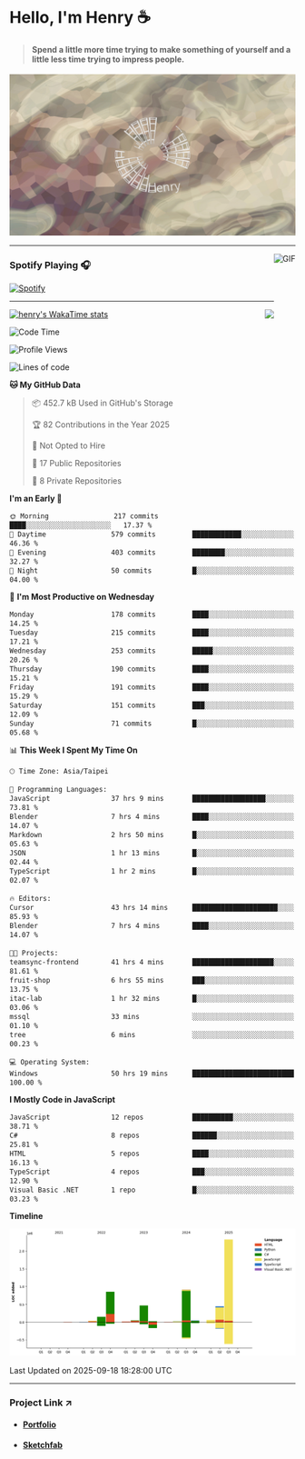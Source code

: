 # Hello, I'm Henry :coffee:

> #### Spend a little more time trying to make something of yourself and a little less time trying to impress people.
 
![](./images/cover.jpg)

---

<img align="right" alt="GIF" height="170px" src="https://media.giphy.com/media/J5B1Y8QZnzXXbLQIBu/giphy.gif" />

### Spotify Playing 🎧

[![Spotify](https://spotify-recently-played-beta.vercel.app/api/spotify)](https://open.spotify.com/user/31uznrpamxhroyd2bt7xchxgnhce)

---

<img align="right" src="https://github-readme-stats.vercel.app/api/top-langs/?username=henry5720&theme=tokyonight&hide_title=false" />

[![henry's WakaTime stats](https://github-readme-stats.vercel.app/api/wakatime?username=@henry5720&layout=compact)](https://github.com/anuraghazra/github-readme-stats)

<!--START_SECTION:waka-->
![Code Time](http://img.shields.io/badge/Code%20Time-454%20hrs%2014%20mins-blue)

![Profile Views](http://img.shields.io/badge/Profile%20Views-2-blue)

![Lines of code](https://img.shields.io/badge/From%20Hello%20World%20I%27ve%20Written-5.4%20million%20lines%20of%20code-blue)

**🐱 My GitHub Data** 

> 📦 452.7 kB Used in GitHub's Storage 
 > 
> 🏆 82 Contributions in the Year 2025
 > 
> 🚫 Not Opted to Hire
 > 
> 📜 17 Public Repositories 
 > 
> 🔑 8 Private Repositories 
 > 
**I'm an Early 🐤** 

```text
🌞 Morning                217 commits         ████░░░░░░░░░░░░░░░░░░░░░   17.37 % 
🌆 Daytime                579 commits         ████████████░░░░░░░░░░░░░   46.36 % 
🌃 Evening                403 commits         ████████░░░░░░░░░░░░░░░░░   32.27 % 
🌙 Night                  50 commits          █░░░░░░░░░░░░░░░░░░░░░░░░   04.00 % 
```
📅 **I'm Most Productive on Wednesday** 

```text
Monday                   178 commits         ████░░░░░░░░░░░░░░░░░░░░░   14.25 % 
Tuesday                  215 commits         ████░░░░░░░░░░░░░░░░░░░░░   17.21 % 
Wednesday                253 commits         █████░░░░░░░░░░░░░░░░░░░░   20.26 % 
Thursday                 190 commits         ████░░░░░░░░░░░░░░░░░░░░░   15.21 % 
Friday                   191 commits         ████░░░░░░░░░░░░░░░░░░░░░   15.29 % 
Saturday                 151 commits         ███░░░░░░░░░░░░░░░░░░░░░░   12.09 % 
Sunday                   71 commits          █░░░░░░░░░░░░░░░░░░░░░░░░   05.68 % 
```


📊 **This Week I Spent My Time On** 

```text
🕑︎ Time Zone: Asia/Taipei

💬 Programming Languages: 
JavaScript               37 hrs 9 mins       ██████████████████░░░░░░░   73.81 % 
Blender                  7 hrs 4 mins        ████░░░░░░░░░░░░░░░░░░░░░   14.07 % 
Markdown                 2 hrs 50 mins       █░░░░░░░░░░░░░░░░░░░░░░░░   05.63 % 
JSON                     1 hr 13 mins        █░░░░░░░░░░░░░░░░░░░░░░░░   02.44 % 
TypeScript               1 hr 2 mins         █░░░░░░░░░░░░░░░░░░░░░░░░   02.07 % 

🔥 Editors: 
Cursor                   43 hrs 14 mins      █████████████████████░░░░   85.93 % 
Blender                  7 hrs 4 mins        ████░░░░░░░░░░░░░░░░░░░░░   14.07 % 

🐱‍💻 Projects: 
teamsync-frontend        41 hrs 4 mins       ████████████████████░░░░░   81.61 % 
fruit-shop               6 hrs 55 mins       ███░░░░░░░░░░░░░░░░░░░░░░   13.75 % 
itac-lab                 1 hr 32 mins        █░░░░░░░░░░░░░░░░░░░░░░░░   03.06 % 
mssql                    33 mins             ░░░░░░░░░░░░░░░░░░░░░░░░░   01.10 % 
tree                     6 mins              ░░░░░░░░░░░░░░░░░░░░░░░░░   00.23 % 

💻 Operating System: 
Windows                  50 hrs 19 mins      █████████████████████████   100.00 % 
```

**I Mostly Code in JavaScript** 

```text
JavaScript               12 repos            ██████████░░░░░░░░░░░░░░░   38.71 % 
C#                       8 repos             ██████░░░░░░░░░░░░░░░░░░░   25.81 % 
HTML                     5 repos             ████░░░░░░░░░░░░░░░░░░░░░   16.13 % 
TypeScript               4 repos             ███░░░░░░░░░░░░░░░░░░░░░░   12.90 % 
Visual Basic .NET        1 repo              █░░░░░░░░░░░░░░░░░░░░░░░░   03.23 % 
```



**Timeline**

![Lines of Code chart](https://raw.githubusercontent.com/henry5720/henry5720/main/assets/bar_graph.png)


 Last Updated on 2025-09-18 18:28:00 UTC
<!--END_SECTION:waka-->

---

### Project Link ↗️

- #### [Portfolio](https://drive.google.com/file/d/1kb96bzn4Bhdb4pImsUvKz9Oi9cx455D2/view?usp=drivesdk)
- #### [Sketchfab](https://sketchfab.com/henry4294967296/models)

